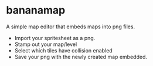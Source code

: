 # bananamap
A simple map editor that embeds maps into png files.

* Import your spritesheet as a png.
* Stamp out your map/level
* Select which tiles have collision enabled
* Save your png with the newly created map embedded.

